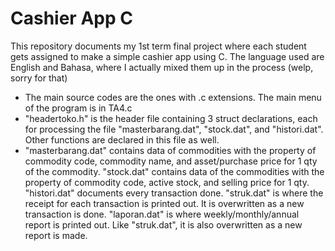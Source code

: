 # Cashier App C
This repository documents my 1st term final project where each student gets assigned to make a simple cashier app using C. The language used are English and Bahasa, where I actually mixed them up in the process (welp, sorry for that)

- The main source codes are the ones with .c extensions. The main menu of the program is in TA4.c
- "headertoko.h" is the header file containing 3 struct declarations, each for processing the file "masterbarang.dat", "stock.dat", and "histori.dat". Other functions are declared in this file as well.
- "masterbarang.dat" contains data of commodities with the property of commodity code, commodity name, and asset/purchase price for 1 qty of the commodity. "stock.dat" contains data of the commodities with the property of commodity code, active stock, and selling price for 1 qty. "histori.dat" documents every transaction done. "struk.dat" is where the receipt for each transaction is printed out. It is overwritten as a new transaction is done. "laporan.dat" is where weekly/monthly/annual report is printed out. Like "struk.dat", it is also overwritten as a new report is made.

